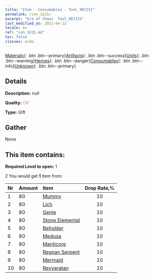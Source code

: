```yaml
---
title: "Item - Consumables - Tool_907231"
permalink: /con_1615/
excerpt: "Era of Chaos  Tool_907231"
last_modified_at: 2021-04-12
locale: en
ref: "con_1615.md"
toc: false
classes: wide
---
```

 [Materials](/Items/){: .btn .btn--primary}[Artifacts](/Items/Artifacts/){: .btn .btn--success}[Units](/Items/Units/){: .btn .btn--warning}[Heroes](/Items/Heroes/){: .btn .btn--danger}[Consumables](/Items/Consumables/){: .btn .btn--info}[Unknown](/Items/Unknown/){: .btn .btn--primary}

## Details
 **Description:** null

 **Quality:** <span style="color: #DA70D6">OK</span>

 **Type:** Gift

## Gather

  None

## This item contains:

 **Required Level to open:** 1

 2 You would get **1** item  from:

  | Nr | Amount |     Item    | Drop Rate,% |
  |:---|:-------|:------------|:---------:|
  | 1 | 80 | [Mummy](/Items/unt_215/) | 10 | 
  | 2 | 80 | [Lich](/Items/unt_212/) | 10 | 
  | 3 | 80 | [Genie](/Items/unt_239/) | 10 | 
  | 4 | 80 | [Stone Elemental](/Items/unt_266/) | 10 | 
  | 5 | 80 | [Beholder](/Items/unt_246/) | 10 | 
  | 6 | 80 | [Medusa](/Items/unt_247/) | 10 | 
  | 7 | 80 | [Manticore](/Items/unt_249/) | 10 | 
  | 8 | 80 | [Regnan Serpent](/Items/unt_276/) | 10 | 
  | 9 | 80 | [Mermaid](/Items/unt_277/) | 10 | 
  | 10 | 80 | [Revyaratan](/Items/unt_280/) | 10 | 
